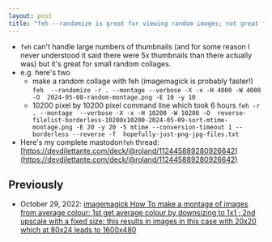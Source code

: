 ```yaml
---
layout: post
title: "feh --randomize is great for viewing random images; not great for making collages, use imagemagick instead"
---
```

* `feh` can't handle large numbers of thumbnails (and for some reason I never understood it said there were 5x thumbnails than there actually was) but it's great for small random collages.
* e.g. here's two
  * make a random collage with feh (imagemagick is probably faster!) `feh  --randomize -r . --montage --verbose -X -x -H 4000 -W 4000 -O  2024-05-08-random-montage.png -E 10 -y 10`
  * 10200 pixel by 10200 pixel command line which took 6 hours
    `feh -r . --montage  --verbose -X -x -H 10200 -W 10200 -O  reverse-filelist-borderless-10200x10200-2024-05-09-sort-mtime-montage.png -E 20 -y 20 -S mtime --conversion-timeout 1 --borderless --reverse -f  hopefully-just-png-jpg-files.txt`
* Here's my complete mastodon`feh` thread: [https://devdilettante.com/deck/@roland/112445889280926642](https://devdilettante.com/deck/@roland/112445889280926642)

## Previously

* October 29, 2022: [imagemagick  How To make a montage of images from average colour: 1st get average  colour by downsizing to 1x1 ; 2nd upscale with a fixed size; this  results in images in this case with 20x20 which at 80x24 leads to  1600x480](http://rolandtanglao.com/2022/10/29/p1-howto-imagemagick-montage-of-resized-1x1-average-colour/)        